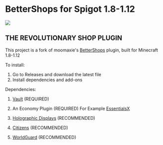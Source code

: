 
# BetterShops for Spigot 1.8-1.12
![](http://i.imgur.com/NliyO8H.png)

## THE REVOLUTIONARY SHOP PLUGIN
This project is a fork of moomaxie's [BetterShops](https://github.com/moomaxie/BetterShops) plugin, built for Minecraft 1.8-1.12

To install:
1. Go to Releases and download the latest file
2. Install dependencies and add-ons

Dependencies:
1. [Vault](https://dev.bukkit.org/projects/vault) (REQUIRED)

2. An Economy Plugin (REQUIRED) For Example [EssentialsX](https://www.spigotmc.org/resources/essentialsx.9089/)

3. [Holographic Displays](http://dev.bukkit.org/bukkit-plugins/holographic-displays/) (RECOMMENDED)

4. [Citizens](https://www.spigotmc.org/resources/citizens.13811/) (RECOMMENDED)

5. [WorldGuard](https://dev.bukkit.org/projects/worldguard) (RECOMMENDED)

